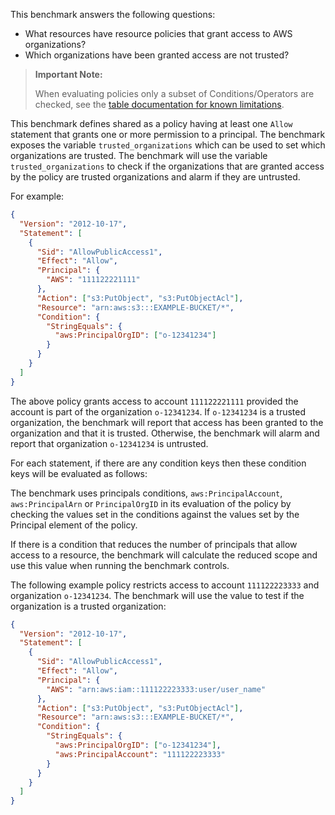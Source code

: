 This benchmark answers the following questions:

- What resources have resource policies that grant access to AWS organizations?
- Which organizations have been granted access are not trusted?

> **Important Note:** 
> 
> When evaluating policies only a subset of Conditions/Operators are checked, see the [table documentation for known limitations](https://hub.steampipe.io/plugins/turbot/aws/tables/aws_resource_policy_analysis#limitations).

This benchmark defines shared as a policy having at least one `Allow` statement that grants one or more permission to a principal.
The benchmark exposes the variable `trusted_organizations` which can be used to set which organizations are trusted.
The benchmark will use the variable `trusted_organizations` to check if the organizations that are granted access by the policy are trusted organizations and alarm if they are untrusted.

For example:

```json
{
  "Version": "2012-10-17",
  "Statement": [
    {
      "Sid": "AllowPublicAccess1",
      "Effect": "Allow",
      "Principal": {
        "AWS": "111122221111"
      },
      "Action": ["s3:PutObject", "s3:PutObjectAcl"],
      "Resource": "arn:aws:s3:::EXAMPLE-BUCKET/*",
      "Condition": {
        "StringEquals": {
          "aws:PrincipalOrgID": ["o-12341234"]
        }
      }
    }
  ]
}
```

The above policy grants access to account `111122221111` provided the account is part of the organization `o-12341234`.
If `o-12341234` is a trusted organization, the benchmark will report that access has been granted to the organization and that it is trusted.
Otherwise, the benchmark will alarm and report that organization `o-12341234` is untrusted.

For each statement, if there are any condition keys then these condition keys will be evaluated as follows:

The benchmark uses principals conditions, `aws:PrincipalAccount`, `aws:PrincipalArn` or `PrincipalOrgID` in its evaluation of the policy by checking the values set in the conditions against the values set by the Principal element of the policy.

If there is a condition that reduces the number of principals that allow access to a resource, the benchmark will calculate the reduced scope and use this value when running the benchmark controls.

The following example policy restricts access to account `111122223333` and organization `o-12341234`.
The benchmark will use the value to test if the organization is a trusted organization:

```json
{
  "Version": "2012-10-17",
  "Statement": [
    {
      "Sid": "AllowPublicAccess1",
      "Effect": "Allow",
      "Principal": {
        "AWS": "arn:aws:iam::111122223333:user/user_name"
      },
      "Action": ["s3:PutObject", "s3:PutObjectAcl"],
      "Resource": "arn:aws:s3:::EXAMPLE-BUCKET/*",
      "Condition": {
        "StringEquals": {
          "aws:PrincipalOrgID": ["o-12341234"],
          "aws:PrincipalAccount": "111122223333"
        }
      }
    }
  ]
}
```